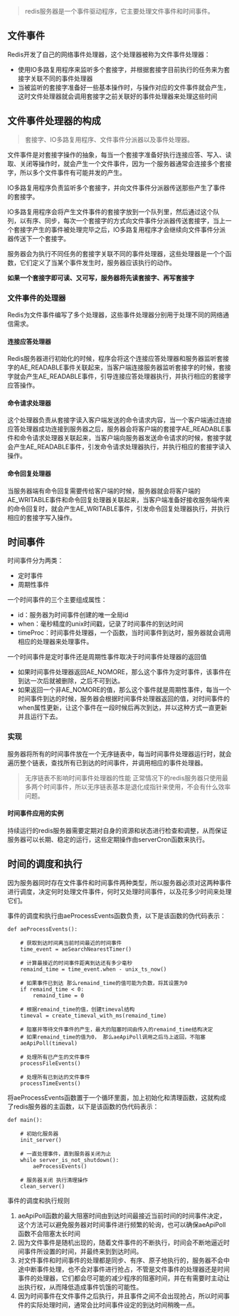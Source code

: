 >redis服务器是一个事件驱动程序，它主要处理文件事件和时间事件。

## 文件事件

Redis开发了自己的网络事件处理器，这个处理器被称为文件事件处理器：

* 使用IO多路复用程序来监听多个套接字，并根据套接字目前执行的任务来为套接字关联不同的事件处理器
* 当被监听的套接字准备好一些基本操作时，与操作对应的文件事件就会产生，这时文件处理器就会调用套接字之前关联好的事件处理器来处理这些时间

## 文件事件处理器的构成

> 套接字、IO多路复用程序、文件事件分派器以及事件处理器。

文件事件是对套接字操作的抽象，每当一个套接字准备好执行连接应答、写入、读取、关闭等操作时，就会产生一个文件事件，因为一个服务器通常会连接多个套接字，所以多个文件事件有可能并发的产生。

IO多路复用程序负责监听多个套接字，并向文件事件分派器传送那些产生了事件的套接字。

IO多路复用程序会将产生文件事件的套接字放到一个队列里，然后通过这个队列，以有序、同步，每次一个套接字的方式向文件事件分派器传送套接字，当上一个套接字产生的事件被处理完毕之后，IO多路复用程序才会继续向文件事件分派器传送下一个套接字。

服务器会为执行不同任务的套接字关联不同的事件处理器，这些处理器是一个个函数，它们定义了当某个事件发生时，服务器应该执行的动作。

**如果一个套接字即可读、又可写，服务器将先读套接字、再写套接字**

### 文件事件的处理器

Redis为文件事件编写了多个处理器，这些事件处理器分别用于处理不同的网络通信需求。

#### 连接应答处理器

Redis服务器进行初始化的时候，程序会将这个连接应答处理器和服务器监听套接字的AE\_READABLE事件关联起来，当客户端连接服务器监听套接字的时候，套接字就会产生AE_READABLE事件，引导连接应答处理器执行，并执行相应的套接字应答操作。

#### 命令请求处理器

这个处理器负责从套接字读入客户端发送的命令请求内容，当一个客户端通过连接应答处理器成功连接到服务器之后，服务器会将客户端的套接字AE\_READABLE事件和命令请求处理器关联起来，当客户端向服务器发送命令请求的时候，套接字就会产生AE\_READABLE事件，引发命令请求处理器执行，并执行相应的套接字读入操作。

#### 命令回复处理器

当服务器端有命令回复需要传给客户端的时候，服务器就会将客户端的AE_WRITABLE事件和命令回复处理器关联起来，当客户端准备好接收服务端传来的命令回复时，就会产生AE\_WRITABLE事件，引发命令回复处理器执行，并执行相应的套接字写入操作。

## 时间事件

时间事件分为两类：

* 定时事件
* 周期性事件

一个时间事件的三个主要组成属性：

* id：服务器为时间事件创建的唯一全局id
* when：毫秒精度的unix时间戳，记录了时间事件的到达时间
* timeProc：时间事件处理器，一个函数，当时间事件到达时，服务器就会调用相应的处理器来处理事件。

一个时间事件是定时事件还是周期性事件取决于时间事件处理器的返回值

* 如果时间事件处理器返回AE_NOMORE，那么这个事件为定时事件，该事件在到达一次后就被删除，之后不可到达。
* 如果返回一个非AE_NOMORE的值，那么这个事件就是周期性事件，每当一个时间事件到达的时候，服务器会根据时间事件处理器返回的值，对时间事件的when属性更新，让这个事件在一段时候后再次到达，并以这种方式一直更新并且运行下去。

### 实现

服务器将所有的时间事件放在一个无序链表中，每当时间事件处理器运行时，就会遍历整个链表，查找所有已到达的时间事件，并调用相应的事件处理器。

>无序链表不影响时间事件处理器的性能
>正常情况下的redis服务器只使用最多两个时间事件，所以无序链表基本是退化成指针来使用，不会有什么效率问题。

#### 时间事件应用的实例

持续运行的redis服务器需要定期对自身的资源和状态进行检查和调整，从而保证服务器可以长期、稳定的运行，这些定期操作由serverCron函数来执行。

## 时间的调度和执行

因为服务器同时存在文件事件和时间事件两种类型，所以服务器必须对这两种事件进行调度，决定何时处理文件事件，何时又处理时间事件，以及花多少时间来处理它们。

事件的调度和执行由aeProcessEvents函数负责，以下是该函数的伪代码表示：

    def aeProcessEvents():
		
		# 获取到达时间离当前时间最近的时间事件
		time_event = aeSearchNearestTimer()
		
		# 计算最接近的时间事件距离到达还有多少毫秒
		remaind_time = time_event.when - unix_ts_now()

		# 如果事件已到达 那么remaind_time的值可能为负数，将其设置为0
		if remaind_time < 0:
			remaind_time = 0

		# 根据remaind_time的值，创建timeval结构
		timeval = create_timeval_with_ms(remaind_time)

		# 阻塞并等待文件事件的产生，最大的阻塞时间由传入的remaind_time结构决定
		# 如果remaind_time的值为0， 那么aeApiPoll调用之后马上返回，不阻塞
		aeApiPoll(timeval)

		# 处理所有已产生的文件事件
		processFileEvents()

		# 处理所有已到达的文件事件
		processTimeEvents()


将aeProcessEvents函数置于一个循环里面，加上初始化和清理函数，这就构成了redis服务器的主函数，以下是该函数的伪代码表示：

	def main():
		
		# 初始化服务器
		init_server()

		# 一直处理事件，直到服务器关闭为止
		while server_is_not_shutdown():
			aeProcessEvents()

		# 服务器关闭 执行清理操作
		clean_server()

事件的调度和执行规则

1. aeApiPoll函数的最大阻塞时间由到达时间最接近当前时间的时间事件决定，这个方法可以避免服务器对时间事件进行频繁的轮询，也可以确保aeApiPoll函数不会阻塞太长时间
2. 因为文件事件是随机出现的，随着文件事件的不断执行，时间会不断地逼近时间事件所设置的时间，并最终来到到达时间。
3. 对文件事件和时间事件的处理都是同步、有序、原子地执行的，服务器不会中途中断事件处理，也不会对事件进行抢占，不管是文件事件的处理器还是时间事件的处理器，它们都会尽可能的减少程序的阻塞时间，并在有需要时主动让出执行权，从而降低造成事件饥饿的可能性。
4. 因为时间事件在文件事件之后执行，并且事件之间不会出现抢占，所以时间事件的实际处理时间，通常会比时间事件设定的到达时间稍晚一点。
